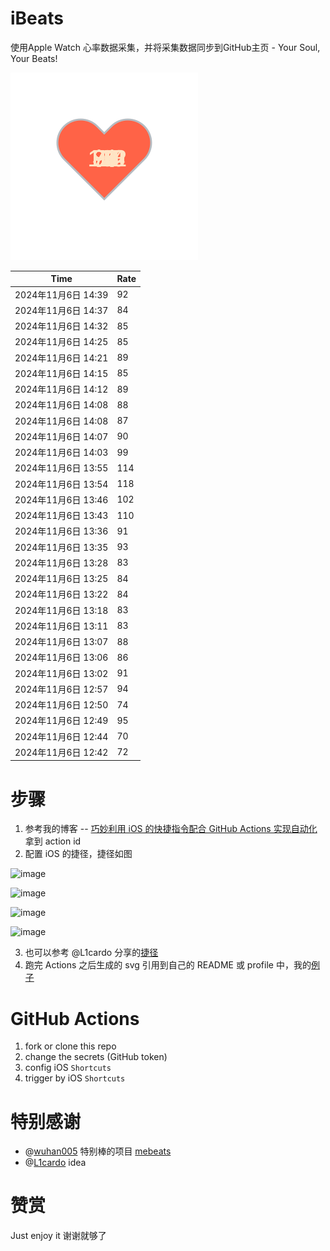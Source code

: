 # iBeats
使用Apple Watch 心率数据采集，并将采集数据同步到GitHub主页 - Your Soul, Your Beats!

![](./files/heart.svg)

<!--START_SECTION:my_heart_rate-->
| Time | Rate | 
 | ---- | ---- | 
| 2024年11月6日 14:39 | 92 |
| 2024年11月6日 14:37 | 84 |
| 2024年11月6日 14:32 | 85 |
| 2024年11月6日 14:25 | 85 |
| 2024年11月6日 14:21 | 89 |
| 2024年11月6日 14:15 | 85 |
| 2024年11月6日 14:12 | 89 |
| 2024年11月6日 14:08 | 88 |
| 2024年11月6日 14:08 | 87 |
| 2024年11月6日 14:07 | 90 |
| 2024年11月6日 14:03 | 99 |
| 2024年11月6日 13:55 | 114 |
| 2024年11月6日 13:54 | 118 |
| 2024年11月6日 13:46 | 102 |
| 2024年11月6日 13:43 | 110 |
| 2024年11月6日 13:36 | 91 |
| 2024年11月6日 13:35 | 93 |
| 2024年11月6日 13:28 | 83 |
| 2024年11月6日 13:25 | 84 |
| 2024年11月6日 13:22 | 84 |
| 2024年11月6日 13:18 | 83 |
| 2024年11月6日 13:11 | 83 |
| 2024年11月6日 13:07 | 88 |
| 2024年11月6日 13:06 | 86 |
| 2024年11月6日 13:02 | 91 |
| 2024年11月6日 12:57 | 94 |
| 2024年11月6日 12:50 | 74 |
| 2024年11月6日 12:49 | 95 |
| 2024年11月6日 12:44 | 70 |
| 2024年11月6日 12:42 | 72 |

<!--END_SECTION:my_heart_rate-->

# 步骤
1. 参考我的博客 -- [巧妙利用 iOS 的快捷指令配合 GitHub Actions 实现自动化](https://github.com/yihong0618/gitblog/issues/198) 拿到 action id
2. 配置 iOS 的捷径，捷径如图

![image](https://user-images.githubusercontent.com/15976103/122154218-0db0b480-ce97-11eb-93bb-5aec07c558dc.png)

![image](https://user-images.githubusercontent.com/15976103/122154236-186b4980-ce97-11eb-8e4b-70551a0391ae.png)

![image](https://user-images.githubusercontent.com/15976103/122154268-2d47dd00-ce97-11eb-902e-3acf292265a9.png)

![image](https://user-images.githubusercontent.com/15976103/122174055-fa144680-ceb4-11eb-9be2-3eb83cd516f7.png)

3. 也可以参考 @L1cardo 分享的[捷径](https://www.icloud.com/shortcuts/6ab6047b459c41ad822ad6b94b1c03d4)
4. 跑完 Actions 之后生成的 svg 引用到自己的 README 或 profile 中，我的[例子](https://github.com/yihong0618) 

# GitHub Actions

1. fork or clone this repo
2. change the secrets (GitHub token)
3. config iOS `Shortcuts` 
4. trigger by iOS `Shortcuts`

# 特别感谢
- @[wuhan005](https://github.com/wuhan005) 特别棒的项目 [mebeats](https://github.com/wuhan005/mebeats)
- @[L1cardo](https://github.com/L1cardo) idea

# 赞赏
Just enjoy it
谢谢就够了
